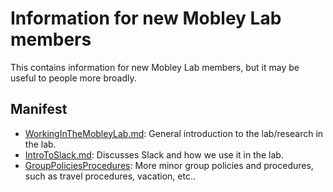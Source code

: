 # Information for new Mobley Lab members

This contains information for new Mobley Lab members, but it may be useful to people more broadly.

## Manifest

- [WorkingInTheMobleyLab.md](WorkingInTheMobleyLab.md): General introduction to the lab/research in the lab.
- [IntroToSlack.md](IntroToSlack.md): Discusses Slack and how we use it in the lab.
- [GroupPoliciesProcedures](GroupPoliciesProcedures): More minor group policies and procedures, such as travel procedures, vacation, etc..

